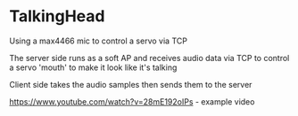 # TalkingHead
Using a max4466 mic to control a servo via TCP

The server side runs as a soft AP and receives audio data via TCP to control a servo 'mouth' to make it look like it's talking

Client side takes the audio samples then sends them to the server

https://www.youtube.com/watch?v=28mE192oIPs - example video

